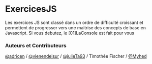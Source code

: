 # ExercicesJS

Les exercices JS sont classé dans un ordre de difficulté croissant et permettent de progresser vers une maitrise des concepts de base en Javascript.
Si vous debutez, le [01]LaConsole est fait pour vous

### Auteurs et Contributeurs

[@adricen](https://github.com/adricen "profile Git") / [@vienendelsur](https://github.com/vienendelsur "profile Git") / [@julieTa93]("https://github.com/JulieTa93") / Timothée Fischer / [@Myhed](https://github.com/Myhed "profile Git")
